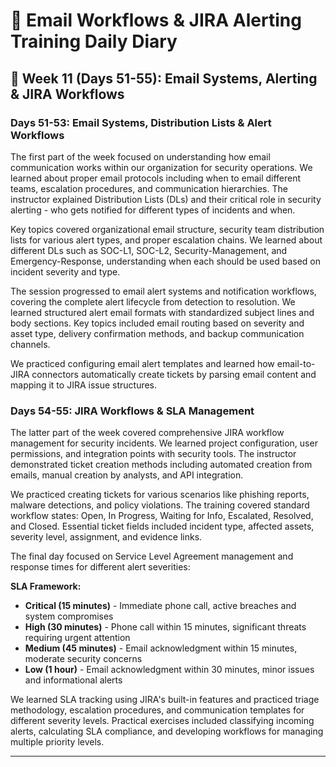 # 📧 Email Workflows & JIRA Alerting Training Daily Diary

## 📅 Week 11 (Days 51-55): Email Systems, Alerting & JIRA Workflows

### Days 51-53: Email Systems, Distribution Lists & Alert Workflows

The first part of the week focused on understanding how email communication works within our organization for security operations. We learned about proper email protocols including when to email different teams, escalation procedures, and communication hierarchies. The instructor explained Distribution Lists (DLs) and their critical role in security alerting - who gets notified for different types of incidents and when.

Key topics covered organizational email structure, security team distribution lists for various alert types, and proper escalation chains. We learned about different DLs such as SOC-L1, SOC-L2, Security-Management, and Emergency-Response, understanding when each should be used based on incident severity and type.

The session progressed to email alert systems and notification workflows, covering the complete alert lifecycle from detection to resolution. We learned structured alert email formats with standardized subject lines and body sections. Key topics included email routing based on severity and asset type, delivery confirmation methods, and backup communication channels.

We practiced configuring email alert templates and learned how email-to-JIRA connectors automatically create tickets by parsing email content and mapping it to JIRA issue structures.

### Days 54-55: JIRA Workflows & SLA Management

The latter part of the week covered comprehensive JIRA workflow management for security incidents. We learned project configuration, user permissions, and integration points with security tools. The instructor demonstrated ticket creation methods including automated creation from emails, manual creation by analysts, and API integration.

We practiced creating tickets for various scenarios like phishing reports, malware detections, and policy violations. The training covered standard workflow states: Open, In Progress, Waiting for Info, Escalated, Resolved, and Closed. Essential ticket fields included incident type, affected assets, severity level, assignment, and evidence links.

The final day focused on Service Level Agreement management and response times for different alert severities:

**SLA Framework:**

- **Critical (15 minutes)** - Immediate phone call, active breaches and system compromises
- **High (30 minutes)** - Phone call within 15 minutes, significant threats requiring urgent attention
- **Medium (45 minutes)** - Email acknowledgment within 15 minutes, moderate security concerns
- **Low (1 hour)** - Email acknowledgment within 30 minutes, minor issues and informational alerts

We learned SLA tracking using JIRA's built-in features and practiced triage methodology, escalation procedures, and communication templates for different severity levels. Practical exercises included classifying incoming alerts, calculating SLA compliance, and developing workflows for managing multiple priority levels.

---
